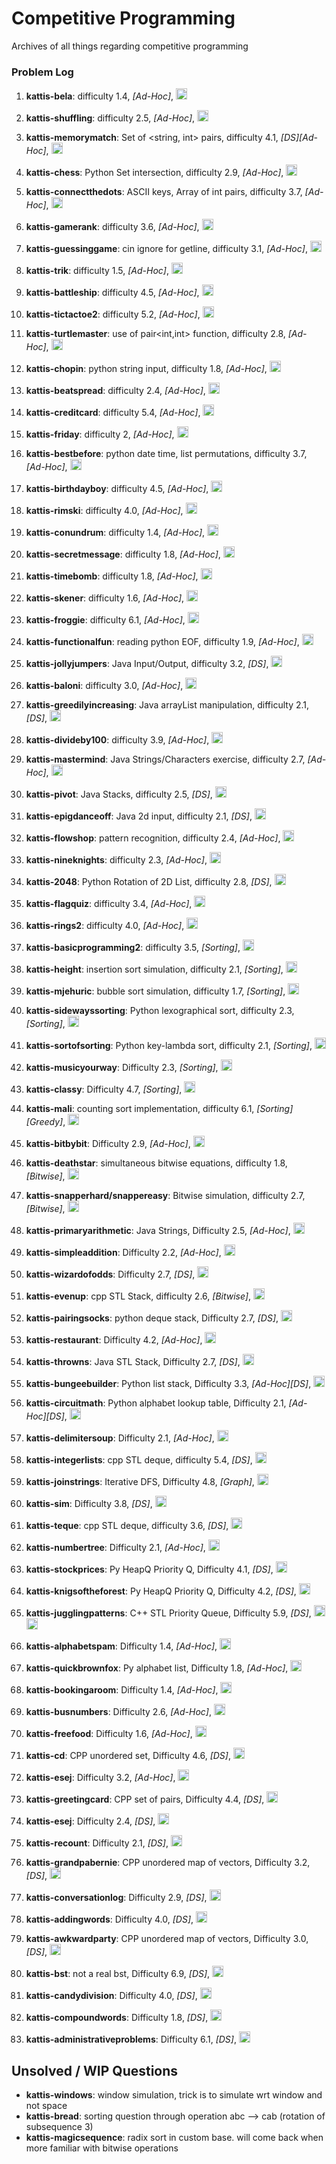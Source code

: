 # Competitive Programming
Archives of all things regarding competitive programming

### Problem Log

 1.  **kattis-bela**: difficulty 1.4, *[Ad-Hoc]*, <img  src="https://img.shields.io/badge/C%2B%2B-00599C?style=for-the-badge&logo=c%2B%2B&logoColor=red"  height="18"  />

 2.  **kattis-shuffling**: difficulty 2.5, *[Ad-Hoc]*, <img  src="https://img.shields.io/badge/C%2B%2B-00599C?style=for-the-badge&logo=c%2B%2B&logoColor=red"  height="18"  />

 3.  **kattis-memorymatch**: Set of <string,  int> pairs, difficulty 4.1, *[DS][Ad-Hoc]*, <img  src="https://img.shields.io/badge/C%2B%2B-00599C?style=for-the-badge&logo=c%2B%2B&logoColor=red"  height="18"  />

 4.  **kattis-chess**: Python Set intersection, difficulty 2.9, *[Ad-Hoc]*, <img  src="https://img.shields.io/badge/Python-3776AB?style=for-the-badge&logo=python&logoColor=white"  height="18"  />

 5.  **kattis-connectthedots**: ASCII keys, Array of int pairs, difficulty 3.7, *[Ad-Hoc]*, <img  src="https://img.shields.io/badge/C%2B%2B-00599C?style=for-the-badge&logo=c%2B%2B&logoColor=red"  height="18"  />

 6.  **kattis-gamerank**: difficulty 3.6, *[Ad-Hoc]*, <img  src="https://img.shields.io/badge/C%2B%2B-00599C?style=for-the-badge&logo=c%2B%2B&logoColor=red"  height="18"  />

 7.  **kattis-guessinggame**: cin ignore for getline, difficulty 3.1, *[Ad-Hoc]*, <img  src="https://img.shields.io/badge/C%2B%2B-00599C?style=for-the-badge&logo=c%2B%2B&logoColor=red"  height="18"  />

 8.  **kattis-trik**: difficulty 1.5, *[Ad-Hoc]*, <img  src="https://img.shields.io/badge/Python-3776AB?style=for-the-badge&logo=python&logoColor=white"  height="18"  />

 9.  **kattis-battleship**: difficulty 4.5, *[Ad-Hoc]*, <img  src="https://img.shields.io/badge/C%2B%2B-00599C?style=for-the-badge&logo=c%2B%2B&logoColor=red"  height="18"  />

 10.  **kattis-tictactoe2**: difficulty 5.2, *[Ad-Hoc]*, <img  src="https://img.shields.io/badge/C%2B%2B-00599C?style=for-the-badge&logo=c%2B%2B&logoColor=red"  height="18"  />

 11.  **kattis-turtlemaster**: use of pair<int,int> function, difficulty 2.8, *[Ad-Hoc]*, <img  src="https://img.shields.io/badge/C%2B%2B-00599C?style=for-the-badge&logo=c%2B%2B&logoColor=red"  height="18"  />

 12.  **kattis-chopin**: python string input, difficulty 1.8, *[Ad-Hoc]*, <img  src="https://img.shields.io/badge/Python-3776AB?style=for-the-badge&logo=python&logoColor=white"  height="18"  />

 13.  **kattis-beatspread**: difficulty 2.4, *[Ad-Hoc]*, <img  src="https://img.shields.io/badge/C%2B%2B-00599C?style=for-the-badge&logo=c%2B%2B&logoColor=red"  height="18"  />

 14.  **kattis-creditcard**: difficulty 5.4, *[Ad-Hoc]*, <img  src="https://img.shields.io/badge/Python-3776AB?style=for-the-badge&logo=python&logoColor=white"  height="18"  />

 15.  **kattis-friday**: difficulty 2, *[Ad-Hoc]*, <img  src="https://img.shields.io/badge/Python-3776AB?style=for-the-badge&logo=python&logoColor=white"  height="18"  />

 16.  **kattis-bestbefore**: python date time, list permutations, difficulty 3.7, *[Ad-Hoc]*, <img  src="https://img.shields.io/badge/Python-3776AB?style=for-the-badge&logo=python&logoColor=white"  height="18"  />

 17.  **kattis-birthdayboy**: difficulty 4.5, *[Ad-Hoc]*, <img  src="https://img.shields.io/badge/Python-3776AB?style=for-the-badge&logo=python&logoColor=white"  height="18"  />

 18.  **kattis-rimski**: difficulty 4.0, *[Ad-Hoc]*, <img  src="https://img.shields.io/badge/Python-3776AB?style=for-the-badge&logo=python&logoColor=white"  height="18"  />

 19.  **kattis-conundrum**: difficulty 1.4, *[Ad-Hoc]*, <img  src="https://img.shields.io/badge/Python-3776AB?style=for-the-badge&logo=python&logoColor=white"  height="18"  />

 20.  **kattis-secretmessage**: difficulty 1.8, *[Ad-Hoc]*, <img  src="https://img.shields.io/badge/Python-3776AB?style=for-the-badge&logo=python&logoColor=white"  height="18"  />

 21.  **kattis-timebomb**: difficulty 1.8, *[Ad-Hoc]*, <img  src="https://img.shields.io/badge/C%2B%2B-00599C?style=for-the-badge&logo=c%2B%2B&logoColor=red"  height="18"  />

 22.  **kattis-skener**: difficulty 1.6, *[Ad-Hoc]*, <img  src="https://img.shields.io/badge/C%2B%2B-00599C?style=for-the-badge&logo=c%2B%2B&logoColor=red"  height="18"  />

 23.  **kattis-froggie**: difficulty 6.1, *[Ad-Hoc]*, <img  src="https://img.shields.io/badge/Python-3776AB?style=for-the-badge&logo=python&logoColor=white"  height="18"  />

 24.  **kattis-functionalfun**: reading python EOF, difficulty 1.9, *[Ad-Hoc]*, <img  src="https://img.shields.io/badge/Python-3776AB?style=for-the-badge&logo=python&logoColor=white"  height="18"  />

 25.  **kattis-jollyjumpers**: Java Input/Output, difficulty 3.2, *[DS]*, <img  src="https://img.shields.io/badge/Java-ED8B00?style=for-the-badge&logo=openjdk&logoColor=white"  height="18"  />

 26.  **kattis-baloni**: difficulty 3.0, *[Ad-Hoc]*, <img  src="https://img.shields.io/badge/Java-ED8B00?style=for-the-badge&logo=openjdk&logoColor=white"  height="18"  />

 27.  **kattis-greedilyincreasing**: Java arrayList manipulation, difficulty 2.1, *[DS]*, <img  src="https://img.shields.io/badge/Java-ED8B00?style=for-the-badge&logo=openjdk&logoColor=white"  height="18"  />

 28.  **kattis-divideby100**: difficulty 3.9, *[Ad-Hoc]*, <img  src="https://img.shields.io/badge/Python-3776AB?style=for-the-badge&logo=python&logoColor=white"  height="18"  />

 29.  **kattis-mastermind**: Java Strings/Characters exercise, difficulty 2.7, *[Ad-Hoc]*, <img  src="https://img.shields.io/badge/Java-ED8B00?style=for-the-badge&logo=openjdk&logoColor=white"  height="18"  />

 30.  **kattis-pivot**: Java Stacks, difficulty 2.5, *[DS]*, <img  src="https://img.shields.io/badge/Java-ED8B00?style=for-the-badge&logo=openjdk&logoColor=white"  height="18"  />

 31.  **kattis-epigdanceoff**: Java 2d input, difficulty 2.1, *[DS]*, <img  src="https://img.shields.io/badge/Java-ED8B00?style=for-the-badge&logo=openjdk&logoColor=white"  height="18"  />

 32.  **kattis-flowshop**: pattern recognition, difficulty 2.4, *[Ad-Hoc]*, <img  src="https://img.shields.io/badge/Python-3776AB?style=for-the-badge&logo=python&logoColor=white"  height="18"  />

 33.  **kattis-nineknights**: difficulty 2.3, *[Ad-Hoc]*, <img  src="https://img.shields.io/badge/Python-3776AB?style=for-the-badge&logo=python&logoColor=white"  height="18"  />

 34.  **kattis-2048**: Python Rotation of 2D List, difficulty 2.8, *[DS]*, <img  src="https://img.shields.io/badge/Python-3776AB?style=for-the-badge&logo=python&logoColor=white"  height="18"  />

 35.  **kattis-flagquiz**: difficulty 3.4, *[Ad-Hoc]*, <img  src="https://img.shields.io/badge/Python-3776AB?style=for-the-badge&logo=python&logoColor=white"  height="18"  />

 36.  **kattis-rings2**: difficulty 4.0, *[Ad-Hoc]*, <img  src="https://img.shields.io/badge/Python-3776AB?style=for-the-badge&logo=python&logoColor=white"  height="18"  />

 37.  **kattis-basicprogramming2**: difficulty 3.5, *[Sorting]*, <img  src="https://img.shields.io/badge/Python-3776AB?style=for-the-badge&logo=python&logoColor=white"  height="18"  />

 38.  **kattis-height**: insertion sort simulation, difficulty 2.1, *[Sorting]*, <img  src="https://img.shields.io/badge/C%2B%2B-00599C?style=for-the-badge&logo=c%2B%2B&logoColor=red"  height="18"  />

 39.  **kattis-mjehuric**: bubble sort simulation, difficulty 1.7, *[Sorting]*, <img  src="https://img.shields.io/badge/C%2B%2B-00599C?style=for-the-badge&logo=c%2B%2B&logoColor=red"  height="18"  />

 40.  **kattis-sidewayssorting**: Python lexographical sort, difficulty 2.3, *[Sorting]*, <img  src="https://img.shields.io/badge/Python-3776AB?style=for-the-badge&logo=python&logoColor=white"  height="18"  />

 41.  **kattis-sortofsorting**: Python key-lambda sort, difficulty 2.1, *[Sorting]*, <img  src="https://img.shields.io/badge/Python-3776AB?style=for-the-badge&logo=python&logoColor=white"  height="18"  />

 42.  **kattis-musicyourway**: Difficulty 2.3, *[Sorting]*, <img  src="https://img.shields.io/badge/Python-3776AB?style=for-the-badge&logo=python&logoColor=white"  height="18"  />

 43.  **kattis-classy**: Difficulty 4.7, *[Sorting]*, <img  src="https://img.shields.io/badge/Python-3776AB?style=for-the-badge&logo=python&logoColor=white"  height="18"  />

 44.  **kattis-mali**: counting sort implementation, difficulty 6.1, *[Sorting][Greedy]*, <a  href="AC/kattis-mali.cpp"><img  src="https://img.shields.io/badge/C%2B%2B-00599C?style=for-the-badge&logo=c%2B%2B&logoColor=red"  height="18"  /></a>

 45.  **kattis-bitbybit**: Difficulty 2.9, *[Ad-Hoc]*, <a  href="AC/kattis-bitbybit.py">  <img  src="https://img.shields.io/badge/Python-3776AB?style=for-the-badge&logo=python&logoColor=white"  height="18"  /></a>

 46.  **kattis-deathstar**: simultaneous bitwise equations, difficulty 1.8, *[Bitwise]*, <a  href="AC/kattis-deathstar.cpp"><img  src="https://img.shields.io/badge/C%2B%2B-00599C?style=for-the-badge&logo=c%2B%2B&logoColor=red"  height="18"  /></a>

 47.  **kattis-snapperhard/snappereasy**: Bitwise simulation, difficulty 2.7, *[Bitwise]*, <a  href="AC/kattis-snapperhard.cpp"><img  src="https://img.shields.io/badge/C%2B%2B-00599C?style=for-the-badge&logo=c%2B%2B&logoColor=red"  height="18"  /></a>

 48.  **kattis-primaryarithmetic**: Java Strings, Difficulty 2.5, *[Ad-Hoc]*, <a  href="AC/kattis-primaryarithmetic.java"><img  src="https://img.shields.io/badge/Java-ED8B00?style=for-the-badge&logo=openjdk&logoColor=white"  height="18"  /></a>

 49.  **kattis-simpleaddition**: Difficulty 2.2, *[Ad-Hoc]*, <a  href="AC/kattis-simpleaddition.py">  <img  src="https://img.shields.io/badge/Python-3776AB?style=for-the-badge&logo=python&logoColor=white"  height="18"  /></a>

 50.  **kattis-wizardofodds**: Difficulty 2.7, *[DS]*, <a  href="AC/kattis-wizardofodds.py">  <img  src="https://img.shields.io/badge/Python-3776AB?style=for-the-badge&logo=python&logoColor=white"  height="18"  /></a>

 51.  **kattis-evenup**: cpp STL Stack, difficulty 2.6, *[Bitwise]*, <a  href="AC/kattis-evenup.cpp"><img  src="https://img.shields.io/badge/C%2B%2B-00599C?style=for-the-badge&logo=c%2B%2B&logoColor=red"  height="18"  /></a>

 52.  **kattis-pairingsocks**: python deque stack, Difficulty 2.7, *[DS]*, <a  href="AC/kattis-pairingsocks.py">  <img  src="https://img.shields.io/badge/Python-3776AB?style=for-the-badge&logo=python&logoColor=white"  height="18"  /></a>

 53.  **kattis-restaurant**: Difficulty 4.2, *[Ad-Hoc]*, <a  href="AC/kattis-restaurant.py">  <img  src="https://img.shields.io/badge/Python-3776AB?style=for-the-badge&logo=python&logoColor=white"  height="18"  /></a>

 54.  **kattis-throwns**: Java STL Stack, Difficulty 2.7, *[DS]*, <a  href="AC/kattis-throwns.java"><img  src="https://img.shields.io/badge/Java-ED8B00?style=for-the-badge&logo=openjdk&logoColor=white"  height="18"  /></a>

 55.  **kattis-bungeebuilder**: Python list stack, Difficulty 3.3, *[Ad-Hoc][DS]*, <a  href="AC/kattis-bungeebuilder.py">  <img  src="https://img.shields.io/badge/Python-3776AB?style=for-the-badge&logo=python&logoColor=white"  height="18"  /></a>

 56.  **kattis-circuitmath**: Python alphabet lookup table, Difficulty 2.1, *[Ad-Hoc][DS]*, <a  href="AC/kattis-circuitmath.py">  <img  src="https://img.shields.io/badge/Python-3776AB?style=for-the-badge&logo=python&logoColor=white"  height="18"  /></a>

 57.  **kattis-delimitersoup**: Difficulty 2.1, *[Ad-Hoc]*, <a  href="AC/kattis-delimitersoup.py">  <img  src="https://img.shields.io/badge/Python-3776AB?style=for-the-badge&logo=python&logoColor=white"  height="18"  /></a>

 58.  **kattis-integerlists**: cpp STL deque, difficulty 5.4, *[DS]*, <a  href="AC/kattis-integerlists.cpp"><img  src="https://img.shields.io/badge/C%2B%2B-00599C?style=for-the-badge&logo=c%2B%2B&logoColor=red"  height="18"  /></a>

 59.  **kattis-joinstrings**: Iterative DFS, Difficulty 4.8, *[Graph]*, <a  href="AC/kattis-joinstrings.py">  <img  src="https://img.shields.io/badge/Python-3776AB?style=for-the-badge&logo=python&logoColor=white"  height="18"  /></a>

 60.  **kattis-sim**: Difficulty 3.8, *[DS]*, <a  href="AC/kattis-sim.py">  <img  src="https://img.shields.io/badge/Python-3776AB?style=for-the-badge&logo=python&logoColor=white"  height="18"  /></a>

 61.  **kattis-teque**: cpp STL deque, difficulty 3.6, *[DS]*, <a  href="AC/kattis-teque.cpp"><img  src="https://img.shields.io/badge/C%2B%2B-00599C?style=for-the-badge&logo=c%2B%2B&logoColor=red"  height="18"  /></a>

 62.  **kattis-numbertree**: Difficulty 2.1, *[Ad-Hoc]*, <a  href="AC/kattis-numbertree.cpp"><img  src="https://img.shields.io/badge/C%2B%2B-00599C?style=for-the-badge&logo=c%2B%2B&logoColor=red"  height="18"  /></a>

 63.  **kattis-stockprices**: Py HeapQ Priority Q, Difficulty 4.1, *[DS]*, <a  href="AC/kattis-stockprices.py">  <img  src="https://img.shields.io/badge/Python-3776AB?style=for-the-badge&logo=python&logoColor=white"  height="18"  /></a>

 64.  **kattis-knigsoftheforest**: Py HeapQ Priority Q, Difficulty 4.2, *[DS]*, <a  href="AC/kattis-knigsoftheforest.py">  <img  src="https://img.shields.io/badge/Python-3776AB?style=for-the-badge&logo=python&logoColor=white"  height="18"  /></a>

 65.  **kattis-jugglingpatterns**: C++ STL Priority Queue, Difficulty 5.9, *[DS]*, <a  href="AC/kattis-jugglingpatterns.py">  <img  src="https://img.shields.io/badge/Python-3776AB?style=for-the-badge&logo=python&logoColor=white"  height="18"  /></a>  <a  href="AC/kattis-jugglingpatterns.cpp"><img  src="https://img.shields.io/badge/C%2B%2B-00599C?style=for-the-badge&logo=c%2B%2B&logoColor=red"  height="18"  /></a>

 66.  **kattis-alphabetspam**: Difficulty 1.4, *[Ad-Hoc]*, <a  href="AC/kattis-alphabetspam.py">  <img  src="https://img.shields.io/badge/Python-3776AB?style=for-the-badge&logo=python&logoColor=white"  height="18"  /></a>

 67.  **kattis-quickbrownfox**: Py alphabet list, Difficulty 1.8, *[Ad-Hoc]*, <a  href="AC/kattis-quickbrownfox.py">  <img  src="https://img.shields.io/badge/Python-3776AB?style=for-the-badge&logo=python&logoColor=white"  height="18"  /></a>

 68.  **kattis-bookingaroom**: Difficulty 1.4, *[Ad-Hoc]*, <a  href="AC/kattis-bookingaroom.py">  <img  src="https://img.shields.io/badge/Python-3776AB?style=for-the-badge&logo=python&logoColor=white"  height="18"  /></a>

 69.  **kattis-busnumbers**: Difficulty 2.6, *[Ad-Hoc]*, <a  href="AC/kattis-busnumbers.py">  <img  src="https://img.shields.io/badge/Python-3776AB?style=for-the-badge&logo=python&logoColor=white"  height="18"  /></a>

 70.  **kattis-freefood**: Difficulty 1.6, *[Ad-Hoc]*, <a  href="AC/kattis-freefood.py">  <img  src="https://img.shields.io/badge/Python-3776AB?style=for-the-badge&logo=python&logoColor=white"  height="18"  /></a>

 71.  **kattis-cd**: CPP unordered set, Difficulty 4.6, *[DS]*, <a  href="AC/kattis-cd.cpp"><img  src="https://img.shields.io/badge/C%2B%2B-00599C?style=for-the-badge&logo=c%2B%2B&logoColor=red"  height="18"  /></a>

 72.  **kattis-esej**: Difficulty 3.2, *[Ad-Hoc]*, <a  href="AC/kattis-esej.py">  <img  src="https://img.shields.io/badge/Python-3776AB?style=for-the-badge&logo=python&logoColor=white"  height="18"  /></a>

 73.  **kattis-greetingcard**: CPP set of pairs, Difficulty 4.4, *[DS]*, <a  href="AC/kattis-greetingcard.cpp"><img  src="https://img.shields.io/badge/C%2B%2B-00599C?style=for-the-badge&logo=c%2B%2B&logoColor=red"  height="18"  /></a>

 74.  **kattis-esej**: Difficulty 2.4, *[DS]*, <a  href="AC/kattis-shiritori.py">  <img  src="https://img.shields.io/badge/Python-3776AB?style=for-the-badge&logo=python&logoColor=white"  height="18"  /></a>

 75.  **kattis-recount**: Difficulty 2.1, *[DS]*, <a  href="AC/kattis-recount.py">  <img  src="https://img.shields.io/badge/Python-3776AB?style=for-the-badge&logo=python&logoColor=white"  height="18"  /></a>

 76.  **kattis-grandpabernie**: CPP unordered map of vectors, Difficulty 3.2, *[DS]*, <a  href="AC/kattis-grandpabernie.cpp"><img  src="https://img.shields.io/badge/C%2B%2B-00599C?style=for-the-badge&logo=c%2B%2B&logoColor=red"  height="18"  /></a>

 77.  **kattis-conversationlog**: Difficulty 2.9, *[DS]*, <a  href="AC/kattis-conversationlog.py">  <img  src="https://img.shields.io/badge/Python-3776AB?style=for-the-badge&logo=python&logoColor=white"  height="18"  /></a>

 78.  **kattis-addingwords**: Difficulty 4.0, *[DS]*, <a  href="AC/kattis-addingwords.py">  <img  src="https://img.shields.io/badge/Python-3776AB?style=for-the-badge&logo=python&logoColor=white"  height="18"  /></a>

 79.  **kattis-awkwardparty**: CPP unordered map of vectors, Difficulty 3.0, *[DS]*, <a  href="AC/kattis-awkwardparty.cpp"><img  src="https://img.shields.io/badge/C%2B%2B-00599C?style=for-the-badge&logo=c%2B%2B&logoColor=red"  height="18"  /></a>

 80.  **kattis-bst**: not a real bst, Difficulty 6.9, *[DS]*, <a  href="AC/kattis-bst.cpp"><img  src="https://img.shields.io/badge/C%2B%2B-00599C?style=for-the-badge&logo=c%2B%2B&logoColor=red"  height="18"  /></a>

 81.  **kattis-candydivision**: Difficulty 4.0, *[DS]*, <a  href="AC/kattis-candydivision.py">  <img  src="https://img.shields.io/badge/Python-3776AB?style=for-the-badge&logo=python&logoColor=white"  height="18"  /></a>

 82.  **kattis-compoundwords**: Difficulty 1.8, *[DS]*, <a  href="AC/kattis-compoundwords.py">  <img  src="https://img.shields.io/badge/Python-3776AB?style=for-the-badge&logo=python&logoColor=white"  height="18"  /></a>

 83.  **kattis-administrativeproblems**: Difficulty 6.1, *[DS]*, <a  href="AC/kattis-administrativeproblems.py">  <img  src="https://img.shields.io/badge/Python-3776AB?style=for-the-badge&logo=python&logoColor=white"  height="18"  /></a>


## Unsolved / WIP Questions
 - **kattis-windows**: window simulation, trick is to simulate wrt window and not space
 - **kattis-bread**: sorting question through operation abc --> cab (rotation of subsequence 3)
 - **kattis-magicsequence**: radix sort in custom base. will come back when more familiar with bitwise operations
